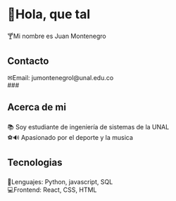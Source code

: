 <h1 align="left">🍺Hola, que tal</h1>

###

<p align="left">🍸Mi nombre es Juan Montenegro</p>

###

<h2 align="left">Contacto</h2>
<p align="left">✉Email: jumontenegrol@unal.edu.co<br>
###

<h2 align="left">Acerca de mi</h2>

###

<p align="left">📚 Soy estudiante de ingeniería de sistemas de la UNAL<br>⚽🔊 Apasionado por el deporte y la musica<br>

###

<h2 align="left">Tecnologias</h2>

###

<p align="left">🗿Lenguajes: Python, javascript, SQL<br>💻Frontend: React, CSS, HTML<br>

###
